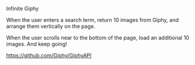 Infinite Giphy

When the user enters a search term, return 10 images from Giphy, and arrange them vertically on the page.

When the user scrolls near to the bottom of the page, load an additional 10 images. And keep going!

https://github.com/Giphy/GiphyAPI
